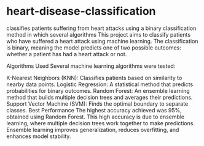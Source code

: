 # heart-disease-classification
classifies patients suffering from heart attacks using a binary classification method in which several algorithms 
This project aims to classify patients who have suffered a heart attack using machine learning. The classification is binary, meaning the model predicts one of two possible outcomes: whether a patient has had a heart attack or not.

Algorithms Used
Several machine learning algorithms were tested:

K-Nearest Neighbors (KNN): Classifies patients based on similarity to nearby data points.
Logistic Regression: A statistical method that predicts probabilities for binary outcomes.
Random Forest: An ensemble learning method that builds multiple decision trees and averages their predictions.
Support Vector Machine (SVM): Finds the optimal boundary to separate classes.
Best Performance
The highest accuracy achieved was 95%, obtained using Random Forest. This high accuracy is due to ensemble learning, where multiple decision trees work together to make predictions. Ensemble learning improves generalization, reduces overfitting, and enhances model stability.
